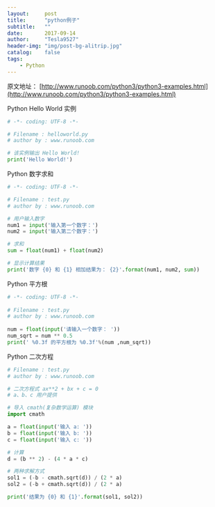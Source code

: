 ```yaml
---
layout:     post
title:      "python例子"
subtitle:   ""
date:       2017-09-14
author:     "Tesla9527"
header-img: "img/post-bg-alitrip.jpg"
catalog:    false
tags:
    - Python
---
```


原文地址：
[http://www.runoob.com/python3/python3-examples.html](http://www.runoob.com/python3/python3-examples.html)

Python Hello World 实例
```python
# -*- coding: UTF-8 -*-

# Filename : helloworld.py
# author by : www.runoob.com

# 该实例输出 Hello World!
print('Hello World!')
```
Python 数字求和
```python
# -*- coding: UTF-8 -*-

# Filename : test.py
# author by : www.runoob.com

# 用户输入数字
num1 = input('输入第一个数字：')
num2 = input('输入第二个数字：')

# 求和
sum = float(num1) + float(num2)

# 显示计算结果
print('数字 {0} 和 {1} 相加结果为： {2}'.format(num1, num2, sum))
```
Python 平方根
```python
# -*- coding: UTF-8 -*-
 
# Filename : test.py
# author by : www.runoob.com
 
num = float(input('请输入一个数字： '))
num_sqrt = num ** 0.5
print(' %0.3f 的平方根为 %0.3f'%(num ,num_sqrt))
```
Python 二次方程
```python
# Filename : test.py
# author by : www.runoob.com

# 二次方程式 ax**2 + bx + c = 0
# a、b、c 用户提供

# 导入 cmath(复杂数学运算) 模块
import cmath

a = float(input('输入 a: '))
b = float(input('输入 b: '))
c = float(input('输入 c: '))

# 计算
d = (b ** 2) - (4 * a * c)

# 两种求解方式
sol1 = (-b - cmath.sqrt(d)) / (2 * a)
sol2 = (-b + cmath.sqrt(d)) / (2 * a)

print('结果为 {0} 和 {1}'.format(sol1, sol2))
```
